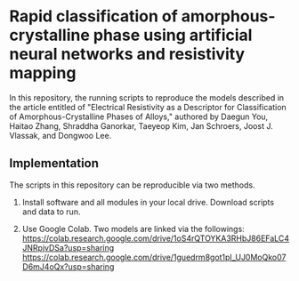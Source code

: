 # Rapid classification of amorphous-crystalline phase using artificial neural networks and resistivity mapping

In this repository, the running scripts to reproduce the models described in the article entitled of "Electrical Resistivity as a Descriptor for Classification of Amorphous-Crystalline Phases of Alloys," authored by Daegun You, Haitao Zhang, Shraddha Ganorkar, Taeyeop Kim, Jan Schroers, Joost J. Vlassak, and Dongwoo Lee.

## Implementation

The scripts in this repository can be reproducible via two methods.

1. Install software and all modules in your local drive.
Download scripts and data to run.

2. Use Google Colab. Two models are linked via the followings:
https://colab.research.google.com/drive/1oS4rQTOYKA3RHbJ86EFaLC4JNRpjvDSa?usp=sharing
https://colab.research.google.com/drive/1guedrm8got1pI_UJ0MoQko07D6mJ4oQx?usp=sharing
